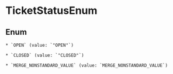
# TicketStatusEnum

## Enum


    * `OPEN` (value: `"OPEN"`)

    * `CLOSED` (value: `"CLOSED"`)

    * `MERGE_NONSTANDARD_VALUE` (value: `MERGE_NONSTANDARD_VALUE`)


